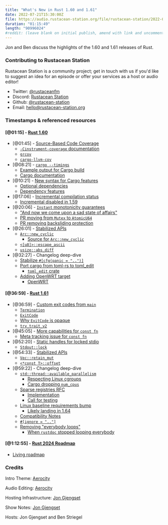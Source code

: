 ```yaml
---
title: "What's New in Rust 1.60 and 1.61"
date: 2022-07-21T15:30:00Z
file: https://audio.rustacean-station.org/file/rustacean-station/2022-06-21-rust-1.60-1.61.mp3
duration: "01:15:49"
length: "90996024"
#reddit: (leave blank on initial publish, amend with link and uncomment this line after Reddit thread has been posted)
---
```


Jon and Ben discuss the highlights of the 1.60 and 1.61 releases of Rust.

### Contributing to Rustacean Station

Rustacean Station is a community project; get in touch with us if you'd like to suggest an idea for an episode or offer your services as a host or audio editor!

 - Twitter: [@rustaceanfm](https://twitter.com/rustaceanfm)
 - Discord: [Rustacean Station](https://discord.gg/cHc3Gyc)
 - Github: [@rustacean-station](https://github.com/rustacean-station/)
 - Email: [hello@rustacean-station.org](mailto:hello@rustacean-station.org)

### Timestamps & referenced resources

#### [@01:15] - [Rust 1.60](https://blog.rust-lang.org/2022/04/07/Rust-1.60.0.html)
 - [@01:45] - [Source-Based Code Coverage](https://blog.rust-lang.org/2022/04/07/Rust-1.60.0.html#source-based-code-coverage)
   - [`-Cinstrument-coverage` documentation](https://doc.rust-lang.org/rustc/instrument-coverage.html)
   - [`grcov`](https://github.com/mozilla/grcov)
   - [`cargo-llvm-cov`](https://github.com/taiki-e/cargo-llvm-cov)
 - [@08:21] - [`cargo --timings`](https://blog.rust-lang.org/2022/04/07/Rust-1.60.0.html#cargo---timings)
   - [Example output for Cargo build](https://blog.rust-lang.org/images/2022-04-07-timing.html)
   - [Cargo documentation](https://doc.rust-lang.org/nightly/cargo/reference/timings.html)
 - [@10:21] - [New syntax for Cargo features](https://blog.rust-lang.org/2022/04/07/Rust-1.60.0.html#new-syntax-for-cargo-features)
   - [Optional dependencies](https://doc.rust-lang.org/cargo/reference/features.html#optional-dependencies)
   - [Dependency features](https://doc.rust-lang.org/cargo/reference/features.html#dependency-features)
 - [@17:06] - [Incremental compilation status](https://blog.rust-lang.org/2022/04/07/Rust-1.60.0.html#incremental-compilation-status)
   - [Incremental disabled in 1.59](https://blog.rust-lang.org/2022/02/24/Rust-1.59.0.html#incremental-compilation-off-by-default)
 - [@20:06] - [`Instant` monotonicity guarantees](https://blog.rust-lang.org/2022/04/07/Rust-1.60.0.html#instant-monotonicity-guarantees)
   - ["And now we come upon a sad state of affairs"](https://github.com/rust-lang/rust/commit/9d8ef1160747a4d033f21803770641f2deb32b25#diff-c0599a43ca38e854116fe267604d2f9c5b565adad68a1e0e17fc59f99e439647L252-L290)
   - [PR moving from `Mutex` to `AtomicU64`](https://github.com/rust-lang/rust/pull/83093)
   - [PR removing backsliding protection](https://github.com/rust-lang/rust/pull/89926)
 - [@26:01] - [Stabilized APIs](https://blog.rust-lang.org/2022/04/07/Rust-1.60.0.html#stabilized-apis)
   - [`Arc::new_cyclic`](https://doc.rust-lang.org/stable/std/sync/struct.Arc.html#method.new_cyclic)
     - [Source for `Arc::new_cyclic`](https://github.com/rust-lang/rust/blob/08871139915b95ec868aff807f224f78d00f4311/library/alloc/src/sync.rs#L408)
   - [`<[u8]>::escape_ascii`](https://doc.rust-lang.org/stable/std/primitive.slice.html#method.escape_ascii)
   - [`usize::abs_diff`](https://doc.rust-lang.org/stable/std/primitive.usize.html#method.abs_diff)
 - [@32:27] - Changelog deep-dive
   - [Stabilize `#[cfg(panic = "..")]`](https://github.com/rust-lang/rust/pull/93658)
   - [Port cargo from toml-rs to toml_edit](https://github.com/rust-lang/cargo/pull/10086)
     - [`toml_edit` crate](https://docs.rs/toml_edit/)
   - [Adding OpenWRT target](https://github.com/rust-lang/rust/pull/92300)
     - [OpenWRT](https://openwrt.org/)

#### [@36:59] - [Rust 1.61](https://blog.rust-lang.org/2022/05/19/Rust-1.61.0.html)

 - [@36:59] - [Custom exit codes from `main`](https://blog.rust-lang.org/2022/05/19/Rust-1.61.0.html#custom-exit-codes-from-main)
   - [`Termination`](https://doc.rust-lang.org/std/process/trait.Termination.html)
   - [`ExitCode`](https://doc.rust-lang.org/std/process/struct.ExitCode.html)
   - [Why `ExitCode` is opaque](https://github.com/rust-lang/rust/blob/ec21d7ea3ca8e96863f175fbd4a6bfee79529d6c/library/std/src/process.rs#L1774-L1780)
   - [`try_trait_v2`](https://github.com/rust-lang/rust/issues/84277)
 - [@45:05] - [More capabilities for `const fn`](https://blog.rust-lang.org/2022/05/19/Rust-1.61.0.html#more-capabilities-for-const-fn)
   - [Meta tracking issue for `const fn`](https://github.com/rust-lang/rust/issues/57563)
 - [@52:20] - [Static handles for locked stdio](https://blog.rust-lang.org/2022/05/19/Rust-1.61.0.html#static-handles-for-locked-stdio)
   - [`Stdout::lock`](https://doc.rust-lang.org/std/io/struct.Stdout.html#method.lock)
 - [@54:33] - [Stabilized APIs](https://blog.rust-lang.org/2022/05/19/Rust-1.61.0.html#stabilized-apis)
   - [`Vec::retain_mut`](https://doc.rust-lang.org/1.61.0/std/vec/struct.Vec.html#method.retain_mut)
   - [`<*const T>::offset`](https://doc.rust-lang.org/1.61.0/std/primitive.pointer.html#method.offset)
 - [@59:22] - Changelog deep-dive
   - [`std::thread::available_parallelism`](https://doc.rust-lang.org/std/thread/fn.available_parallelism.html)
     - [Respecting Linux cgroups](https://github.com/rust-lang/rust/pull/92697)
     - [Cargo dropping `num_cpus`](https://github.com/rust-lang/cargo/pull/10427)
   - [Sparse registries RFC](https://rust-lang.github.io/rfcs/2789-sparse-index.html)
     - [Implementation](https://github.com/rust-lang/cargo/pull/10470)
     - [Call for testing](https://github.com/rust-lang/blog.rust-lang.org/pull/990)
   - [Linux baseline requirements bump](https://github.com/rust-lang/rust/pull/95026)
     - [Likely landing in 1.64](https://github.com/rust-lang/rust/pull/95026#issuecomment-1144222893)
   - [Compatibility Notes](https://github.com/rust-lang/rust/blob/fe5b13d681f25ee6474be29d748c65adcd91f69e/RELEASES.md#compatibility-notes)
   - [`#[ignore = ".."]`](https://github.com/rust-lang/rust/pull/92714)
   - [Removing "everybody loops"](https://github.com/rust-lang/rust/pull/93913/)
     - [When `rustdoc` stopped looping everybody](https://github.com/rust-lang/rust/pull/73566)

#### [@1:12:55] - [Rust 2024 Roadmap](https://blog.rust-lang.org/inside-rust/2022/04/04/lang-roadmap-2024.html)

 - [Living roadmap](https://lang-team.rust-lang.org/roadmaps/roadmap-2024.html)

### Credits

Intro Theme: [Aerocity](https://twitter.com/AerocityMusic)

Audio Editing: [Aerocity](https://twitter.com/AerocityMusic)

Hosting Infrastructure: [Jon Gjengset](https://twitter.com/jonhoo/)

Show Notes: [Jon Gjengset](https://twitter.com/jonhoo/)

Hosts: Jon Gjengset and Ben Striegel
